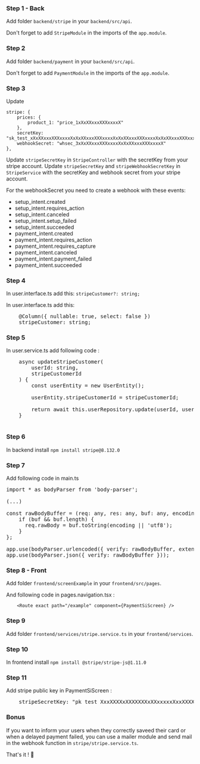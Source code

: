### Step 1 - Back
Add folder `backend/stripe` in your `backend/src/api`.

Don't forget to add `StripeModule` in the imports of the `app.module`.

### Step 2
Add folder `backend/payment` in your `backend/src/api`.

Don't forget to add `PaymentModule` in the imports of the `app.module`.

### Step 3
Update

    stripe: {
        prices: {
            product_1: "price_1xXxXXxxxXXXxxxxX"
        },
        secretKey: "sk_test_xXxXXxxxXXXxxxxXxXxXXxxxXXXxxxxXxXxXXxxxXXXxxxxXxXxXXxxxXXXxxxxXxXxXXxxxXXXxxxxXxXxXXxxxXXXxxxxX",
        webhookSecret: "whsec_3xXxXXxxxXXXxxxxXxXxXXxxxXXXxxxxX"
    },

Update `stripeSecretKey` in `StripeController` with the secretKey from your stripe account.
Update `stripeSecretKey` and `stripeWebhookSecretKey` in `StripeService` with the secretKey and webhook secret from your stripe account.

For the webhookSecret you need to create a webhook with these events:
- setup_intent.created
- setup_intent.requires_action
- setup_intent.canceled
- setup_intent.setup_failed
- setup_intent.succeeded
- payment_intent.created
- payment_intent.requires_action
- payment_intent.requires_capture
- payment_intent.canceled
- payment_intent.payment_failed
- payment_intent.succeeded

### Step 4
In user.interface.ts add this: `stripeCustomer?: string;`

In user.interface.ts add this: 

<pre>
    @Column({ nullable: true, select: false })
    stripeCustomer: string;
</pre>

### Step 5

In user.service.ts add following code : 

<pre>
    async updateStripeCustomer(
        userId: string,
        stripeCustomerId
    ) {
        const userEntity = new UserEntity();

        userEntity.stripeCustomerId = stripeCustomerId;

        return await this.userRepository.update(userId, userEntity);
    }
    
</pre>

### Step 6
In backend install `npm install stripe@8.132.0`

### Step 7

Add following code in main.ts

<pre>
import * as bodyParser from 'body-parser';

(...)

const rawBodyBuffer = (req: any, res: any, buf: any, encoding: any) => {
    if (buf && buf.length) {
      req.rawBody = buf.toString(encoding || 'utf8');
    }
};

app.use(bodyParser.urlencoded({ verify: rawBodyBuffer, extended: true }));
app.use(bodyParser.json({ verify: rawBodyBuffer }));
</pre>

### Step 8 - Front
Add folder `frontend/screenExample` in your `frontend/src/pages`.

And following code in pages.navigation.tsx :

```
    <Route exact path="/example" component={PaymentSiScreen} />
```

### Step 9
Add folder `frontend/services/stripe.service.ts` in your `frontend/services`.

### Step 10
In frontend install `npm install @stripe/stripe-js@1.11.0`

### Step 11
Add stripe public key in PaymentSiScreen :
<pre>
    stripeSecretKey: "pk_test_XxxXXXXxXXXXXXXxXXxxxxxXxxXXXXxXXXXXXXxXXxxxxxXxxXXXXxXXXXXXXxXXxxxxxXxxXXXXxXXXXXXXxXXxxxxx"
</pre>

### Bonus

If you want to inform your users when they correctly saveed their card or when a delayed payment failed, you can use a mailer module and send mail in the webhook function in `stripe/stripe.service.ts`.

That's it ! :rocket:
